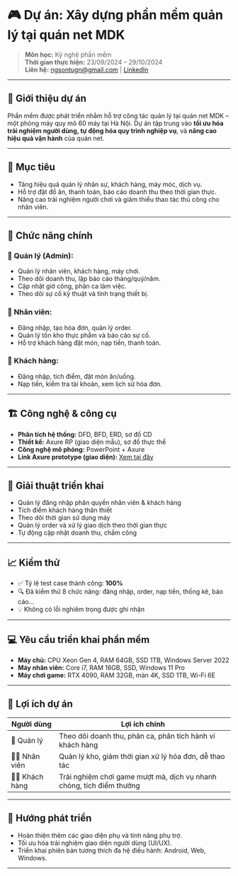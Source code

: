 # 🎮 Dự án: Xây dựng phần mềm quản lý tại quán net MDK

> **Môn học:** Kỹ nghệ phần mềm  
> **Thời gian thực hiện:** 23/09/2024 – 29/10/2024  
> **Liên hệ:** ngsontugn@gmail.com | [LinkedIn](https://linkedin.com/in/ngsontugn)

---

## 🏢 Giới thiệu dự án

Phần mềm được phát triển nhằm hỗ trợ công tác quản lý tại quán net MDK – một phòng máy quy mô 60 máy tại Hà Nội. Dự án tập trung vào **tối ưu hóa trải nghiệm người dùng, tự động hóa quy trình nghiệp vụ**, và **nâng cao hiệu quả vận hành** của quán net.

---

## 🎯 Mục tiêu

- Tăng hiệu quả quản lý nhân sự, khách hàng, máy móc, dịch vụ.
- Hỗ trợ đặt đồ ăn, thanh toán, báo cáo doanh thu theo thời gian thực.
- Nâng cao trải nghiệm người chơi và giảm thiểu thao tác thủ công cho nhân viên.

---

## 🧩 Chức năng chính

### 👑 Quản lý (Admin):
- Quản lý nhân viên, khách hàng, máy chơi.
- Theo dõi doanh thu, lập báo cáo tháng/quý/năm.
- Cập nhật giờ công, phân ca làm việc.
- Theo dõi sự cố kỹ thuật và tình trạng thiết bị.

### 👷 Nhân viên:
- Đăng nhập, tạo hóa đơn, quản lý order.
- Quản lý tồn kho thực phẩm và báo cáo sự cố.
- Hỗ trợ khách hàng đặt món, nạp tiền, thanh toán.

### 👤 Khách hàng:
- Đăng nhập, tích điểm, đặt món ăn/uống.
- Nạp tiền, kiểm tra tài khoản, xem lịch sử hóa đơn.

---

## 🏗️ Công nghệ & công cụ

- **Phân tích hệ thống:** DFD, BFD, ERD, sơ đồ CD
- **Thiết kế:** Axure RP (giao diện mẫu), sơ đồ thực thể
- **Công nghệ mô phỏng:** PowerPoint + Axure  
- **Link Axure prototype (giao diện):** [Xem tại đây](https://9oi0sv.axshare.com/?g=14&id=p4j2d5&p=1__%C4%91%C4%83ng_nh%E1%BA%ADp)

---

## 🧠 Giải thuật triển khai

- Quản lý đăng nhập phân quyền nhân viên & khách hàng
- Tích điểm khách hàng thân thiết
- Theo dõi thời gian sử dụng máy
- Quản lý order và xử lý giao dịch theo thời gian thực
- Tự động cập nhật doanh thu, chấm công

---

## 📈 Kiểm thử

- ✅ Tỷ lệ test case thành công: **100%**
- 🔍 Đã kiểm thử 8 chức năng: đăng nhập, order, nạp tiền, thống kê, báo cáo...
- 💡 Không có lỗi nghiêm trọng được ghi nhận

---

## 💻 Yêu cầu triển khai phần mềm

- **Máy chủ:** CPU Xeon Gen 4, RAM 64GB, SSD 1TB, Windows Server 2022
- **Máy nhân viên:** Core i7, RAM 16GB, SSD, Windows 11 Pro
- **Máy chơi game:** RTX 4090, RAM 32GB, màn 4K, SSD 1TB, Wi-Fi 6E

---

## 📌 Lợi ích dự án

| Người dùng         | Lợi ích chính |
|-------------------|---------------|
| 👤 Quản lý         | Theo dõi doanh thu, phân ca, phân tích hành vi khách hàng |
| 👨‍💼 Nhân viên       | Quản lý kho, giảm thời gian xử lý hóa đơn, dễ thao tác |
| 🧑‍🎮 Khách hàng     | Trải nghiệm chơi game mượt mà, dịch vụ nhanh chóng, tích điểm thưởng |

---

## 🔮 Hướng phát triển

- Hoàn thiện thêm các giao diện phụ và tính năng phụ trợ.
- Tối ưu hóa trải nghiệm giao diện người dùng (UI/UX).
- Triển khai phiên bản tương thích đa hệ điều hành: Android, Web, Windows.

---

